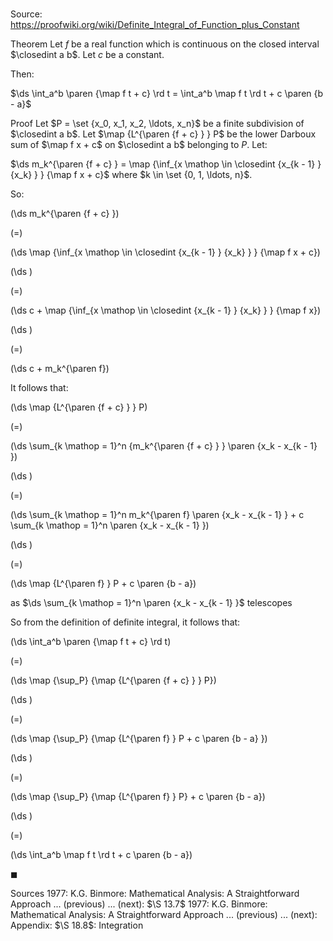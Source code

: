 # 

Source: https://proofwiki.org/wiki/Definite_Integral_of_Function_plus_Constant

Theorem
Let $f$ be a real function which is continuous on the closed interval $\closedint a b$.
Let $c$ be a constant.

Then:

$\ds \int_a^b \paren {\map f t + c} \rd t = \int_a^b \map f t \rd t + c \paren {b - a}$


Proof
Let $P = \set {x_0, x_1, x_2, \ldots, x_n}$ be a finite subdivision of $\closedint a b$.
Let $\map {L^{\paren {f + c} } } P$ be the lower Darboux sum of $\map f x + c$ on $\closedint a b$ belonging to $P$.
Let:

$\ds m_k^{\paren {f + c} } = \map {\inf_{x \mathop \in \closedint {x_{k - 1} } {x_k} } } {\map f x + c}$
where $k \in \set {0, 1, \ldots, n}$.

So:














\(\ds m_k^{\paren {f + c} }\)

\(=\)







\(\ds \map {\inf_{x \mathop \in \closedint {x_{k - 1} } {x_k} } } {\map f x + c}\)




















\(\ds \)

\(=\)







\(\ds c + \map {\inf_{x \mathop \in \closedint {x_{k - 1} } {x_k} } } {\map f x}\)




















\(\ds \)

\(=\)







\(\ds c + m_k^{\paren f}\)










It follows that:














\(\ds \map {L^{\paren {f + c} } } P\)

\(=\)







\(\ds \sum_{k \mathop = 1}^n {m_k^{\paren {f + c} } } \paren {x_k - x_{k - 1} }\)




















\(\ds \)

\(=\)







\(\ds \sum_{k \mathop = 1}^n m_k^{\paren f} \paren {x_k - x_{k - 1} } + c \sum_{k \mathop = 1}^n \paren {x_k - x_{k - 1} }\)




















\(\ds \)

\(=\)







\(\ds \map {L^{\paren f} } P + c \paren {b - a}\)





as $\ds \sum_{k \mathop = 1}^n \paren {x_k - x_{k - 1} }$ telescopes




So from the definition of definite integral, it follows that:














\(\ds \int_a^b \paren {\map f t + c} \rd t\)

\(=\)







\(\ds \map {\sup_P} {\map {L^{\paren {f + c} } } P}\)




















\(\ds \)

\(=\)







\(\ds \map {\sup_P} {\map {L^{\paren f} } P + c \paren {b - a} }\)




















\(\ds \)

\(=\)







\(\ds \map {\sup_P} {\map {L^{\paren f} } P} + c \paren {b - a}\)




















\(\ds \)

\(=\)







\(\ds \int_a^b \map f t \rd t + c \paren {b - a}\)









$\blacksquare$


Sources
1977: K.G. Binmore: Mathematical Analysis: A Straightforward Approach ... (previous) ... (next): $\S 13.7$
1977: K.G. Binmore: Mathematical Analysis: A Straightforward Approach ... (previous) ... (next): Appendix: $\S 18.8$: Integration




